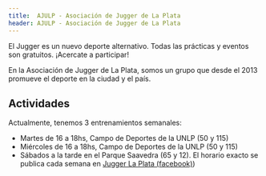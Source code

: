 ```yaml
---
title:  AJULP - Asociación de Jugger de La Plata
header: AJULP - Asociación de Jugger de La Plata
---
```



El Jugger es un nuevo deporte alternativo. Todas las prácticas y eventos son gratuitos. ¡Acercate a participar!

En la Asociación de Jugger de La Plata, somos un grupo que desde el 2013 promueve el deporte en la ciudad y el país.


## Actividades

Actualmente, tenemos 3 entrenamientos semanales:

* Martes de 16 a 18hs, Campo de Deportes de la UNLP (50 y 115)
* Miércoles de 16 a 18hs, Campo de Deportes de la UNLP (50 y 115)
* Sábados a la tarde en el Parque Saavedra (65 y 12). El horario exacto se publica cada semana en [Jugger La Plata (facebook)](https://www.facebook.com/groups/883679841713425/))
